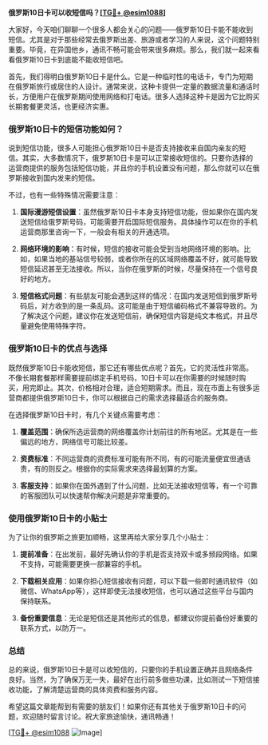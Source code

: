 **俄罗斯10日卡可以收短信吗？[[TG💪+ @esim1088](https://t.me/s/esim1088)]**

大家好，今天咱们聊聊一个很多人都会关心的问题——俄罗斯10日卡能不能收到短信。尤其是对于那些经常去俄罗斯出差、旅游或者学习的人来说，这个问题特别重要。毕竟，在异国他乡，通讯不畅可能会带来很多麻烦。那么，我们就一起来看看俄罗斯10日卡到底能不能收短信吧。

首先，我们得明白俄罗斯10日卡是什么。它是一种临时性的电话卡，专门为短期在俄罗斯旅行或居住的人设计。通常来说，这种卡提供一定量的数据流量和通话时长，方便用户在俄罗斯期间使用网络和打电话。很多人选择这种卡是因为它比购买长期套餐更灵活，也更经济实惠。

### **俄罗斯10日卡的短信功能如何？**

说到短信功能，很多人可能担心俄罗斯10日卡是否支持接收来自国内亲友的短信。其实，大多数情况下，俄罗斯10日卡是可以正常接收短信的。只要你选择的运营商提供的服务包括短信功能，并且你的手机设置没有问题，那么你就可以在俄罗斯接收到国内发来的短信。

不过，也有一些特殊情况需要注意：

1. **国际漫游短信设置**：虽然俄罗斯10日卡本身支持短信功能，但如果你在国内发送短信给俄罗斯号码，可能需要开启国际短信服务。具体操作可以在你的手机运营商那里咨询一下，一般会有相关的开通选项。

2. **网络环境的影响**：有时候，短信的接收可能会受到当地网络环境的影响。比如，如果当地的基站信号较弱，或者你所在的区域网络覆盖不好，就可能导致短信延迟甚至无法接收。所以，当你在俄罗斯的时候，尽量保持在一个信号良好的地方。

3. **短信格式问题**：有些朋友可能会遇到这样的情况：在国内发送短信到俄罗斯号码后，对方收到的是一条乱码。这可能是由于短信编码格式不兼容导致的。为了解决这个问题，建议你在发送短信前，确保短信内容是纯文本格式，并且尽量避免使用特殊字符。

### **俄罗斯10日卡的优点与选择**

既然俄罗斯10日卡能收短信，那它还有哪些优点呢？首先，它的灵活性非常高。不像长期套餐那样需要提前绑定手机号码，10日卡可以在你需要的时候随时购买，用完即止。其次，价格相对合理，适合短期需求。而且，现在市面上有很多运营商都提供俄罗斯10日卡，你可以根据自己的需求选择最适合的服务商。

在选择俄罗斯10日卡时，有几个关键点需要考虑：

1. **覆盖范围**：确保所选运营商的网络覆盖你计划前往的所有地区。尤其是在一些偏远的地方，网络信号可能比较差。

2. **资费标准**：不同运营商的资费标准可能有所不同，有的可能流量便宜但通话贵，有的则反之。根据你的实际需求来选择最划算的方案。

3. **客服支持**：如果你在国外遇到了什么问题，比如无法接收短信等，有一个可靠的客服团队可以快速帮你解决问题是非常重要的。

### **使用俄罗斯10日卡的小贴士**

为了让你的俄罗斯之旅更加顺畅，这里再给大家分享几个小贴士：

1. **提前准备**：在出发前，最好先确认你的手机是否支持双卡或多频段网络。如果不支持，可能需要更换一部兼容的手机。

2. **下载相关应用**：如果你担心短信接收有问题，可以下载一些即时通讯软件（如微信、WhatsApp等），这样即使无法接收短信，也可以通过这些平台与国内保持联系。

3. **备份重要信息**：无论是短信还是其他形式的信息，都建议你提前备份好重要的联系方式，以防万一。

### **总结**

总的来说，俄罗斯10日卡是可以收短信的，只要你的手机设置正确并且网络条件良好。当然，为了确保万无一失，最好在出行前多做些功课，比如测试一下短信接收功能，了解清楚运营商的具体资费和服务内容。

希望这篇文章能帮到有需要的朋友们！如果你还有其他关于俄罗斯10日卡的问题，欢迎随时留言讨论。祝大家旅途愉快，通讯畅通！

[[TG💪+ @esim1088](https://t.me/s/esim1088) ![Image](https://i.postimg.cc/4NQfJmqS/Snipaste-2025-05-13-00-14-12.png)]